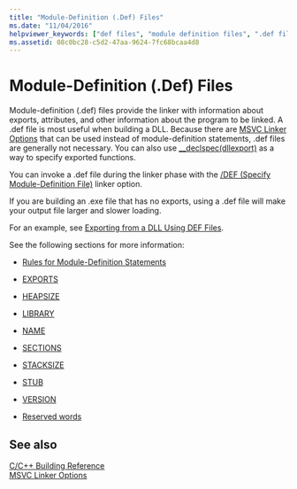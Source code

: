 ```yaml
---
title: "Module-Definition (.Def) Files"
ms.date: "11/04/2016"
helpviewer_keywords: ["def files", "module definition files", ".def files"]
ms.assetid: 08c0bc28-c5d2-47aa-9624-7fc68bcaa4d8
---
```

# Module-Definition (.Def) Files

Module-definition (.def) files provide the linker with information about exports, attributes, and other information about the program to be linked. A .def file is most useful when building a DLL. Because there are [MSVC Linker Options](linker-options.md) that can be used instead of module-definition statements, .def files are generally not necessary. You can also use [__declspec(dllexport)](../exporting-from-a-dll-using-declspec-dllexport.md) as a way to specify exported functions.

You can invoke a .def file during the linker phase with the [/DEF (Specify Module-Definition File)](def-specify-module-definition-file.md) linker option.

If you are building an .exe file that has no exports, using a .def file will make your output file larger and slower loading.

For an example, see [Exporting from a DLL Using DEF Files](../exporting-from-a-dll-using-def-files.md).

See the following sections for more information:

- [Rules for Module-Definition Statements](rules-for-module-definition-statements.md)

- [EXPORTS](exports.md)

- [HEAPSIZE](heapsize.md)

- [LIBRARY](library.md)

- [NAME](name-c-cpp.md)

- [SECTIONS](sections-c-cpp.md)

- [STACKSIZE](stacksize.md)

- [STUB](stub.md)

- [VERSION](version-c-cpp.md)

- [Reserved words](reserved-words.md)

## See also

[C/C++ Building Reference](c-cpp-building-reference.md)<br/>
[MSVC Linker Options](linker-options.md)
